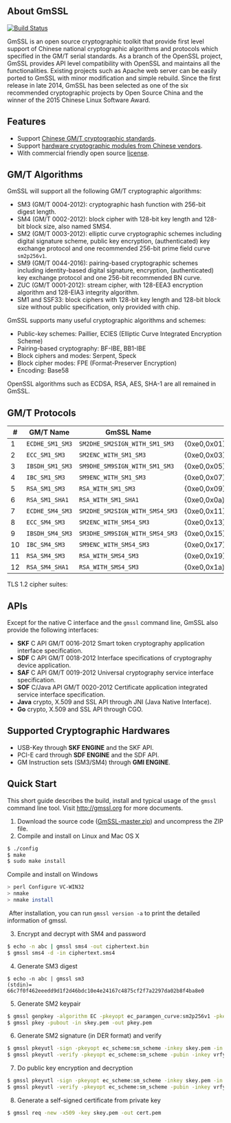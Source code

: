 ## About GmSSL

[![Build Status](https://travis-ci.org/guanzhi/GmSSL.svg?branch=master)](https://travis-ci.org/guanzhi/GmSSL)

GmSSL is an open source cryptographic toolkit that provide first level support of Chinese national cryptographic algorithms and protocols which specified in the GM/T serial standards. As a branch of the OpenSSL project, GmSSL provides API level compatibility with OpenSSL and maintains all the functionalities. Existing projects such as Apache web server can be easily ported to GmSSL with minor modification and simple rebuild. Since the first release in late 2014, GmSSL has been selected as one of the six recommended cryptographic projects by Open Source China and the winner of the 2015 Chinese Linux Software Award.

## Features

 - Support [Chinese GM/T cryptographic standards](http://gmssl.org/docs/standards.html).
 - Support [hardware cryptographic modules from Chinese vendors](http://www.sca.gov.cn/sca/zxfw/cpxx.shtml).
 - With commercial friendly open source [license](http://gmssl.org/docs/licenses.html).

## GM/T Algorithms

GmSSL will support all the following GM/T cryptographic algorithms:

 - SM3 (GM/T 0004-2012): cryptographic hash function with 256-bit digest length.
 - SM4 (GM/T 0002-2012): block cipher with 128-bit key length and 128-bit block size, also named SMS4.
 - SM2 (GM/T 0003-2012): elliptic curve cryptographic schemes including digital signature scheme, public key encryption, (authenticated) key exchange protocol and one recommended 256-bit prime field curve `sm2p256v1`.
 - SM9 (GM/T 0044-2016): pairing-based cryptographic schemes including identity-based digital signature, encryption, (authenticated) key exchange protocol and one 256-bit recommended BN curve.
 - ZUC (GM/T 0001-2012): stream cipher, with 128-EEA3 encryption algorithm and 128-EIA3 integrity algorithm.
 - SM1 and SSF33: block ciphers with 128-bit key length and 128-bit block size without public specification, only provided with chip.
 
GmSSL supports many useful cryptographic algorithms and schemes:

 - Public-key schemes: Paillier, ECIES (Elliptic Curve Integrated Encryption Scheme)
 - Pairing-based cryptography: BF-IBE, BB1-IBE
 - Block ciphers and modes: Serpent, Speck
 - Block cipher modes: FPE (Format-Preserver Encryption)
 - Encoding: Base58

OpenSSL algorithms such as ECDSA, RSA, AES, SHA-1 are all remained in GmSSL.

## GM/T Protocols

| #    | GM/T Name       | GmSSL Name                     |             |
| ---- | --------------- | ------------------------------ | ----------- |
| 1    | `ECDHE_SM1_SM3` | `SM2DHE_SM2SIGN_WITH_SM1_SM3`  | {0xe0,0x01} |
| 2    | `ECC_SM1_SM3`   | `SM2ENC_WITH_SM1_SM3`          | {0xe0,0x03} |
| 3    | `IBSDH_SM1_SM3` | `SM9DHE_SM9SIGN_WITH_SM1_SM3`  | {0xe0,0x05} |
| 4    | `IBC_SM1_SM3`   | `SM9ENC_WITH_SM1_SM3`          | {0xe0,0x07} |
| 5    | `RSA_SM1_SM3`   | `RSA_WITH_SM1_SM3`             | {0xe0,0x09} |
| 6    | `RSA_SM1_SHA1`  | `RSA_WITH_SM1_SHA1`            | {0xe0,0x0a} |
| 7    | `ECDHE_SM4_SM3` | `SM2DHE_SM2SIGN_WITH_SMS4_SM3` | {0xe0,0x11} |
| 8    | `ECC_SM4_SM3`   | `SM2ENC_WITH_SMS4_SM3`         | {0xe0,0x13} |
| 9    | `IBSDH_SM4_SM3` | `SM3DHE_SM9SIGN_WITH_SMS4_SM3` | {0xe0,0x15} |
| 10   | `IBC_SM4_SM3`   | `SM9ENC_WITH_SMS4_SM3`         | {0xe0,0x17} |
| 11   | `RSA_SM4_SM3`   | `RSA_WITH_SMS4_SM3`            | {0xe0,0x19} |
| 12   | `RSA_SM4_SHA1`  | `RSA_WITH_SMS4_SM3`            | {0xe0,0x1a} |

TLS 1.2 cipher suites:

## APIs

Except for the native C interface and the `gmssl` command line, GmSSL also provide the following interfaces:

 - **SKF** C API GM/T 0016-2012 Smart token cryptography application interface specification.
 - **SDF** C API GM/T 0018-2012 Interface specifications of cryptography device application.
 - **SAF** C API GM/T 0019-2012 Universal cryptography service interface specification.
 - **SOF** C/Java API GM/T 0020-2012 Certificate application integrated service interface specification.
 - **Java** crypto, X.509 and SSL API through JNI (Java Native Interface).
 - **Go** crypto, X.509 and SSL API through CGO.

## Supported Cryptographic Hardwares

 - USB-Key through **SKF ENGINE** and the SKF API.
 - PCI-E card through **SDF ENGINE** and the SDF API.
 - GM Instruction sets (SM3/SM4) through **GMI ENGINE**.

## Quick Start

This short guide describes the build, install and typical usage of the `gmssl` command line tool. Visit http://gmssl.org for more documents.

1. Download the source code ([GmSSL-master.zip](https://github.com/guanzhi/GmSSL/archive/master.zip)) and uncompress the ZIP file.
2. Compile and install on Linux and Mac OS X

```sh
$ ./config
$ make
$ sudo make install
```
   Compile and install on Windows

```bash
> perl Configure VC-WIN32
> nmake
> nmake install
```

​	After installation, you can run `gmssl version -a` to print the detailed information of gmssl.

3. Encrypt and decrypt with SM4 and password

```sh
$ echo -n abc | gmssl sms4 -out ciphertext.bin
$ gmssl sms4 -d -in ciphertext.sms4
```

4. Generate SM3 digest

```
$ echo -n abc | gmssl sm3
(stdin)= 66c7f0f462eeedd9d1f2d46bdc10e4e24167c4875cf2f7a2297da02b8f4ba8e0
```

5. Generate SM2 keypair

```sh
$ gmssl genpkey -algorithm EC -pkeyopt ec_paramgen_curve:sm2p256v1 -pkeyopt ec_param_enc:named_curve -out skey.pem
$ gmssl pkey -pubout -in skey.pem -out pkey.pem
```

6. Generate SM2 signature (in DER format) and verify

```sh
$ gmssl pkeyutl -sign -pkeyopt ec_scheme:sm_scheme -inkey skey.pem -in msg.txt -out msg.sig
$ gmssl pkeyutl -verify -pkeyopt ec_scheme:sm_scheme -pubin -inkey vrfykey.pem -in <yourfile> -sigfile <yourfile>.sig
```

7. Do public key encryption and decryption

```sh
$ gmssl pkeyutl -sign -pkeyopt ec_scheme:sm_scheme -inkey skey.pem -in msg.txt -out msg.sig
$ gmssl pkeyutl -verify -pkeyopt ec_scheme:sm_scheme -pubin -inkey vrfykey.pem -in <yourfile> -sigfile <yourfile>.sig
```

8. Generate a self-signed certificate from private key

```sh
$ gmssl req -new -x509 -key skey.pem -out cert.pem
```

